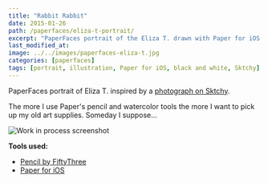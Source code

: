 ```yaml
---
title: "Rabbit Rabbit"
date: 2015-01-26
path: /paperfaces/eliza-t-portrait/
excerpt: "PaperFaces portrait of the Eliza T. drawn with Paper for iOS on an iPad."
last_modified_at: 
image: ../../images/paperfaces-eliza-t.jpg
categories: [paperfaces]
tags: [portrait, illustration, Paper for iOS, black and white, Sktchy]
---
```


PaperFaces portrait of Eliza T. inspired by a [photograph on Sktchy](https://sktchy.com/FsO57C).

The more I use Paper's pencil and watercolor tools the more I want to pick up my old art supplies. Someday I suppose...

![Work in process screenshot](../../images/paperfaces-eliza-t-process-1-900.jpg)

**Tools used:**

- [Pencil by FiftyThree](https://amzn.to/35tCkJW)
- [Paper for iOS](https://paper.bywetransfer.com/)
